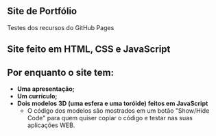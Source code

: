 ## Site de Portfólio

Testes dos recursos do GitHub Pages

## Site feito em HTML, CSS e JavaScript

## Por enquanto o site tem:
- **Uma apresentação;**
- **Um currículo;**
- **Dois modelos 3D (uma esfera e uma toróide) feitos em JavaScript**
  - O código dos modelos são mostrados em um botão "Show/Hide Code" para quem quiser copiar o código e testar nas suas aplicações WEB.

